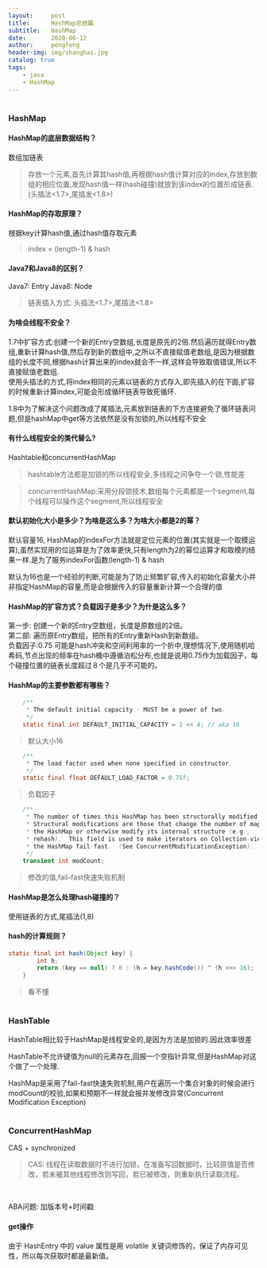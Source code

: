 ```yaml
---
layout:     post
title:      HashMap总结篇
subtitle:   HashMap
date:       2020-06-12
author:     pengfeng
header-img: img/shanghai.jpg
catalog: true
tags:
    - java
    - HashMap
---
```


#

### HashMap

#### HashMap的底层数据结构？

数组加链表
> 存放一个元素,首先计算其hash值,再根据hash值计算对应的index,存放到数组的相应位置,发现hash值一样(hash碰撞)就放到该index的位置形成链表.(头插法<1.7>,尾插发<1.8>)


#### HashMap的存取原理？

根据key计算hash值,通过hash值存取元素
> index = (length-1) & hash

#### Java7和Java8的区别？
Java7: Entry
Java8: Node
> 链表插入方式: 头插法<1.7>,尾插法<1.8>

#### 为啥会线程不安全？

1.7中扩容方式:创建一个新的Entry空数组,长度是原先的2倍.然后遍历就得Entry数组,重新计算hash值,然后存到新的数组中,之所以不直接赋值老数组,是因为根据数组的长度不同,根据hash计算出来的index就会不一样,这样会导致取值错误,所以不直接赋值老数组.<br/>
使用头插法的方式,将index相同的元素以链表的方式存入,即先插入的在下面,扩容的时候重新计算index,可能会形成循环链表导致死循环.
<br/>

1.8中为了解决这个问题改成了尾插法,元素放到链表的下方连接避免了循环链表问题,但是hashMap中get等方法依然是没有加锁的,所以线程不安全

#### 有什么线程安全的类代替么?

Hashtable和concurrentHashMap
> hashtable方法都是加锁的所以线程安全,多线程之间争夺一个锁,性能差

>concurrentHashMap:采用分段锁技术,数组每个元素都是一个segment,每个线程可以操作这个segment,所以线程安全

#### 默认初始化大小是多少？为啥是这么多？为啥大小都是2的幂？

默认容量16, HashMap的indexFor方法就是定位元素的位置(其实就是一个取模运算),虽然实现用的位运算是为了效率更快,只有length为2的幂位运算才和取模的结果一样.是为了服务indexFor函数(length-1) & hash <br/>

默认为16也是一个经验的判断,可能是为了防止频繁扩容,传入的初始化容量大小并非指定HashMap的容量,而是会根据传入的容量重新计算一个合理的值


#### HashMap的扩容方式？负载因子是多少？为什是这么多？

第一步: 创建一个新的Entry空数组，长度是原数组的2倍。<br/>
第二部: 遍历原Entry数组，把所有的Entry重新Hash到新数组。<br/>
负载因子:0.75 可能是hash冲突和空间利用率的一个折中,理想情况下,使用随机哈希码,节点出现的频率在hash桶中遵循泊松分布,也就是说用0.75作为加载因子，每个碰撞位置的链表长度超过８个是几乎不可能的。


#### HashMap的主要参数都有哪些？

```java
    /**
     * The default initial capacity - MUST be a power of two.
     */
    static final int DEFAULT_INITIAL_CAPACITY = 1 << 4; // aka 16
```
> 默认大小16

```java
    /**
     * The load factor used when none specified in constructor.
     */
    static final float DEFAULT_LOAD_FACTOR = 0.75f;
```
> 负载因子

```java
    /**
     * The number of times this HashMap has been structurally modified
     * Structural modifications are those that change the number of mappings in
     * the HashMap or otherwise modify its internal structure (e.g.,
     * rehash).  This field is used to make iterators on Collection-views of
     * the HashMap fail-fast.  (See ConcurrentModificationException).
     */
    transient int modCount;
```
> 修改的值,fail-fast快速失败机制

#### HashMap是怎么处理hash碰撞的？

使用链表的方式,尾插法(1,8)

#### hash的计算规则？

```java
static final int hash(Object key) {
        int h;
        return (key == null) ? 0 : (h = key.hashCode()) ^ (h >>> 16);
    }
```

> 看不懂



#


### HashTable

HashTable相比较于HashMap是线程安全的,是因为方法是加锁的.因此效率很差
<br/>

HashTable不允许键值为null的元素存在,回报一个空指针异常,但是HashMap对这个做了一个处理.
<br/>

HashMap是采用了fail-fast快速失败机制,用户在遍历一个集合对象的时候会进行modCount的校验,如果和预期不一样就会报并发修改异常(Concurrent Modification Exception)

#

### ConcurrentHashMap

CAS + synchronized

>CAS: 线程在读取数据时不进行加锁，在准备写回数据时，比较原值是否修改，若未被其他线程修改则写回，若已被修改，则重新执行读取流程。
<br/>


ABA问题: 加版本号+时间戳

#### get操作

由于 HashEntry 中的 value 属性是用 volatile 关键词修饰的，保证了内存可见性，所以每次获取时都是最新值。